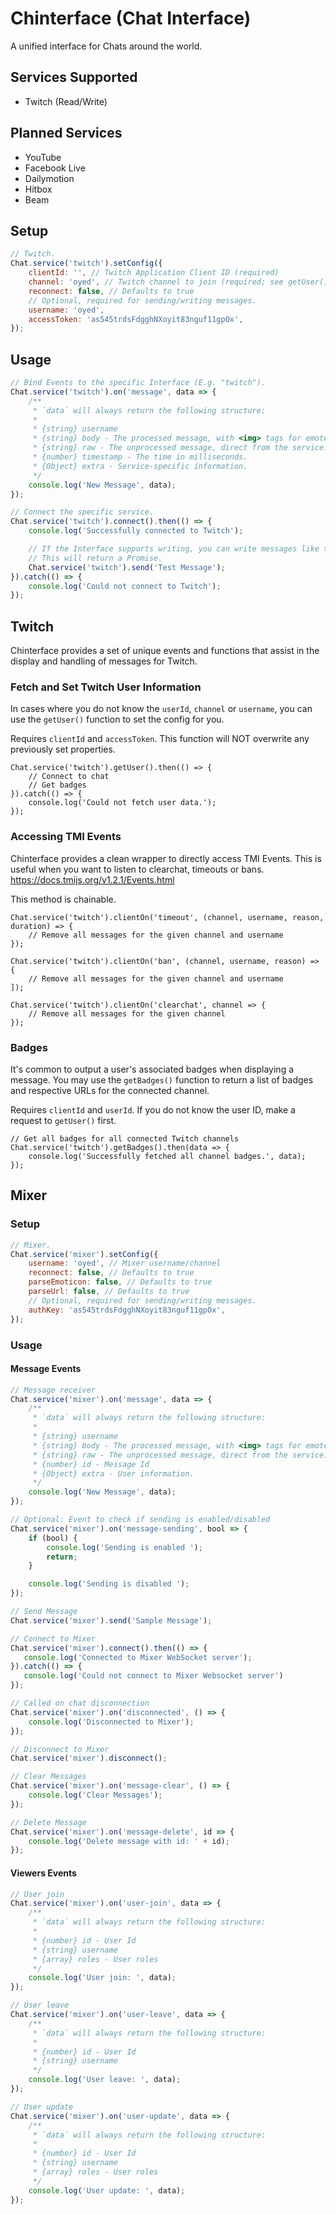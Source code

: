 # Chinterface (Chat Interface)

A unified interface for Chats around the world.

## Services Supported

- Twitch (Read/Write)

## Planned Services

- YouTube
- Facebook Live
- Dailymotion
- Hitbox
- Beam

## Setup

```js
// Twitch.
Chat.service('twitch').setConfig({
    clientId: '', // Twitch Application Client ID (required)
    channel: 'oyed', // Twitch channel to join (required; see getUser() below)
    reconnect: false, // Defaults to true
    // Optional, required for sending/writing messages.
    username: 'oyed',
    accessToken: 'as545trdsFdgghNXoyit83nguf11gpOx',
});
```

## Usage

```js
// Bind Events to the specific Interface (E.g. "twitch").
Chat.service('twitch').on('message', data => {
    /**
     * `data` will always return the following structure:
     *
     * {string} username
     * {string} body - The processed message, with <img> tags for emotes.
     * {string} raw - The unprocessed message, direct from the service.
     * {number} timestamp - The time in milliseconds.
     * {Object} extra - Service-specific information.
     */
    console.log('New Message', data);
});

// Connect the specific service.
Chat.service('twitch').connect().then(() => {
    console.log('Successfully connected to Twitch');

    // If the Interface supports writing, you can write messages like this.
    // This will return a Promise.
    Chat.service('twitch').send('Test Message');
}).catch(() => {
    console.log('Could not connect to Twitch');
});
```


## Twitch
Chinterface provides a set of unique events and functions that assist in the display and handling of messages for Twitch.

### Fetch and Set Twitch User Information
In cases where you do not know the `userId`, `channel` or `username`, you can use the `getUser()` function to set the config for you.

Requires `clientId` and `accessToken`. This function will NOT overwrite any previously set properties.

```
Chat.service('twitch').getUser().then(() => {
    // Connect to chat
    // Get badges
}).catch(() => {
    console.log('Could not fetch user data.');
});
```

### Accessing TMI Events
Chinterface provides a clean wrapper to directly access TMI Events. This is useful when you want to listen to clearchat, timeouts or bans. https://docs.tmijs.org/v1.2.1/Events.html

This method is chainable.

```
Chat.service('twitch').clientOn('timeout', (channel, username, reason, duration) => {
    // Remove all messages for the given channel and username
});

Chat.service('twitch').clientOn('ban', (channel, username, reason) => {
    // Remove all messages for the given channel and username
]);

Chat.service('twitch').clientOn('clearchat', channel => {
    // Remove all messages for the given channel
});
```

### Badges
It's common to output a user's associated badges when displaying a message. You may use the `getBadges()` function to return a list of badges and respective URLs for the connected channel.

Requires `clientId` and `userId`. If you do not know the user ID, make a request to `getUser()` first.

```
// Get all badges for all connected Twitch channels
Chat.service('twitch').getBadges().then(data => {
    console.log('Successfully fetched all channel badges.', data);
});
```

## Mixer

### Setup
```js
// Mixer.
Chat.service('mixer').setConfig({
    username: 'oyed', // Mixer username/channel
    reconnect: false, // Defaults to true
    parseEmoticon: false, // Defaults to true
    parseUrl: false, // Defaults to true
    // Optional, required for sending/writing messages.
    authKey: 'as545trdsFdgghNXoyit83nguf11gpOx',
});
```

### Usage

#### Message Events
```js
// Message receiver
Chat.service('mixer').on('message', data => {
    /**
     * `data` will always return the following structure:
     *
     * {string} username
     * {string} body - The processed message, with <img> tags for emotes.
     * {string} raw - The unprocessed message, direct from the service.
     * {number} id - Message Id
     * {Object} extra - User information.
     */
    console.log('New Message', data);
});

// Optional: Event to check if sending is enabled/disabled
Chat.service('mixer').on('message-sending', bool => {
    if (bool) {
        console.log('Sending is enabled ');
        return;
    }

    console.log('Sending is disabled ');
});

// Send Message
Chat.service('mixer').send('Sample Message');

// Connect to Mixer
Chat.service('mixer').connect().then(() => {
   console.log('Connected to Mixer WebSocket server');
}).catch(() => {
   console.log('Could not connect to Mixer Websocket server') 
});

// Called on chat disconnection
Chat.service('mixer').on('disconnected', () => {
    console.log('Disconnected to Mixer');
});

// Disconnect to Mixer
Chat.service('mixer').disconnect();

// Clear Messages
Chat.service('mixer').on('message-clear', () => {
    console.log('Clear Messages');
});

// Delete Message
Chat.service('mixer').on('message-delete', id => {
    console.log('Delete message with id: ' + id);
});
```

#### Viewers Events

```js
// User join
Chat.service('mixer').on('user-join', data => {
    /**
     * `data` will always return the following structure:
     *
     * {number} id - User Id
     * {string} username
     * {array} roles - User roles
     */
    console.log('User join: ', data);
});

// User leave
Chat.service('mixer').on('user-leave', data => {
    /**
     * `data` will always return the following structure:
     *
     * {number} id - User Id
     * {string} username
     */
    console.log('User leave: ', data);
});

// User update
Chat.service('mixer').on('user-update', data => {
    /**
     * `data` will always return the following structure:
     *
     * {number} id - User Id
     * {string} username
     * {array} roles - User roles
     */
    console.log('User update: ', data);
});
```